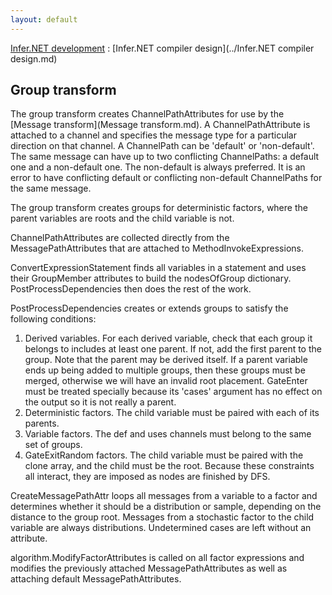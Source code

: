 ```yaml
---
layout: default
---
```

[Infer.NET development](../index.md) : [Infer.NET compiler design](../Infer.NET compiler design.md)

## Group transform

The group transform creates ChannelPathAttributes for use by the [Message transform](Message transform.md). A ChannelPathAttribute is attached to a channel and specifies the message type for a particular direction on that channel. A ChannelPath can be 'default' or 'non-default'. The same message can have up to two conflicting ChannelPaths: a default one and a non-default one. The non-default is always preferred. It is an error to have conflicting default or conflicting non-default ChannelPaths for the same message. 
 
The group transform creates groups for deterministic factors, where the parent variables are roots and the child variable is not. 
 
ChannelPathAttributes are collected directly from the MessagePathAttributes that are attached to MethodInvokeExpressions.
 
ConvertExpressionStatement finds all variables in a statement and uses their GroupMember attributes to build the nodesOfGroup dictionary. PostProcessDependencies then does the rest of the work.
 
PostProcessDependencies creates or extends groups to satisfy the following conditions:

1. Derived variables. For each derived variable, check that each group it belongs to includes at least one parent. If not, add the first parent to the group. Note that the parent may be derived itself. If a parent variable ends up being added to multiple groups, then these groups must be merged, otherwise we will have an invalid root placement. GateEnter must be treated specially because its 'cases' argument has no effect on the output so it is not really a parent.
2. Deterministic factors. The child variable must be paired with each of its parents.
3. Variable factors. The def and uses channels must belong to the same set of groups.
4. GateExitRandom factors. The child variable must be paired with the clone array, and the child must be the root.
Because these constraints all interact, they are imposed as nodes are finished by DFS.
 
CreateMessagePathAttr loops all messages from a variable to a factor and determines whether it should be a distribution or sample, depending on the distance to the group root. Messages from a stochastic factor to the child variable are always distributions. Undetermined cases are left without an attribute.
 
algorithm.ModifyFactorAttributes is called on all factor expressions and modifies the previously attached MessagePathAttributes as well as attaching default MessagePathAttributes.
